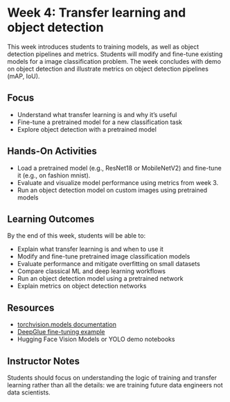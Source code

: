 # Week 4: Transfer learning and object detection
This week introduces students to training models, as well as object detection pipelines and metrics. Students will modify and fine-tune existing models for a  image classification problem. The week concludes with demo on object detection and illustrate metrics on object detection pipelines (mAP, IoU).

## Focus
- Understand what transfer learning is and why it’s useful
- Fine-tune a pretrained model for a new classification task
- Explore object detection with a pretrained model

## Hands-On Activities
- Load a pretrained model (e.g., ResNet18 or MobileNetV2) and fine-tune it (e.g., on fashion mnist).
- Evaluate and visualize model performance using metrics from week 3. 
- Run an object detection model on custom images using pretrained models

## Learning Outcomes
By the end of this week, students will be able to:

- Explain what transfer learning is and when to use it
- Modify and fine-tune pretrained image classification models
- Evaluate performance and mitigate overfitting on small datasets
- Compare classical ML and deep learning workflows
- Run an object detection model using a pretrained network
- Explain metrics on object detection networks

## Resources

- [torchvision.models documentation](https://pytorch.org/vision/stable/models.html)
- [DeepGlue fine-tuning example](https://github.com/EricThomson/deepglue)
- Hugging Face Vision Models or YOLO demo notebooks

## Instructor Notes
Students should focus on understanding the logic of training and transfer learning rather than all the details: we are training future data engineers not data scientists. 
